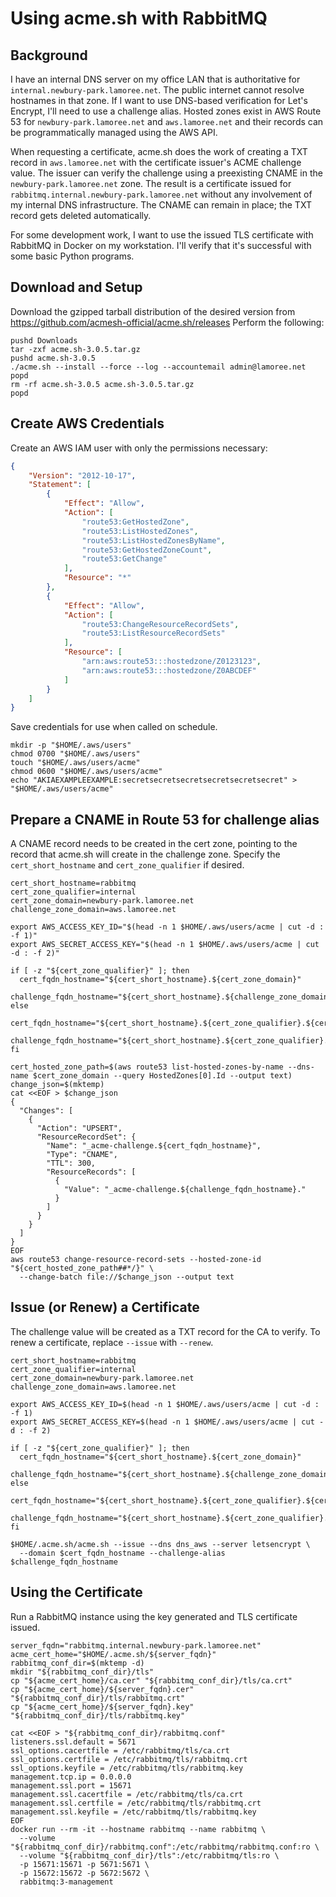 # Using acme.sh with RabbitMQ

## Background

I have an internal DNS server on my office LAN that is authoritative for `internal.newbury-park.lamoree.net`. The public internet cannot resolve hostnames in that zone. If I want to use DNS-based verification for Let's Encrypt, I'll need to use a challenge alias. Hosted zones exist in AWS Route 53 for `newbury-park.lamoree.net` and `aws.lamoree.net` and their records can be programmatically managed using the AWS API.

When requesting a certificate, acme.sh does the work of creating a TXT record in `aws.lamoree.net` with the certificate issuer's ACME challenge value. The issuer can verify the challenge using a preexisting CNAME in the `newbury-park.lamoree.net` zone. The result is a certificate issued for `rabbitmq.internal.newbury-park.lamoree.net` without any involvement of my internal DNS infrastructure. The CNAME can remain in place; the TXT record gets deleted automatically.

For some development work, I want to use the issued TLS certificate with RabbitMQ in Docker on my workstation. I'll verify that it's successful with some basic Python programs.

## Download and Setup

Download the gzipped tarball distribution of the desired version from https://github.com/acmesh-official/acme.sh/releases
Perform the following:

```shell
pushd Downloads
tar -zxf acme.sh-3.0.5.tar.gz
pushd acme.sh-3.0.5
./acme.sh --install --force --log --accountemail admin@lamoree.net
popd
rm -rf acme.sh-3.0.5 acme.sh-3.0.5.tar.gz
popd
```


## Create AWS Credentials

Create an AWS IAM user with only the permissions necessary:

```json
{
    "Version": "2012-10-17",
    "Statement": [
        {
            "Effect": "Allow",
            "Action": [
                "route53:GetHostedZone",
                "route53:ListHostedZones",
                "route53:ListHostedZonesByName",
                "route53:GetHostedZoneCount",
                "route53:GetChange"
            ],
            "Resource": "*"
        },
        {
            "Effect": "Allow",
            "Action": [
                "route53:ChangeResourceRecordSets",
                "route53:ListResourceRecordSets"
            ],
            "Resource": [
                "arn:aws:route53:::hostedzone/Z0123123",
                "arn:aws:route53:::hostedzone/Z0ABCDEF"
            ]
        }
    ]
}
```

Save credentials for use when called on schedule.

```shell
mkdir -p "$HOME/.aws/users"
chmod 0700 "$HOME/.aws/users"
touch "$HOME/.aws/users/acme"
chmod 0600 "$HOME/.aws/users/acme"
echo "AKIAEXAMPLEEXAMPLE:secretsecretsecretsecretsecretsecret" > "$HOME/.aws/users/acme"
```


## Prepare a CNAME in Route 53 for challenge alias

A CNAME record needs to be created in the cert zone, pointing to the record that acme.sh will create in the challenge zone.
Specify the `cert_short_hostname` and `cert_zone_qualifier` if desired.

```shell
cert_short_hostname=rabbitmq
cert_zone_qualifier=internal
cert_zone_domain=newbury-park.lamoree.net
challenge_zone_domain=aws.lamoree.net

export AWS_ACCESS_KEY_ID="$(head -n 1 $HOME/.aws/users/acme | cut -d : -f 1)"
export AWS_SECRET_ACCESS_KEY="$(head -n 1 $HOME/.aws/users/acme | cut -d : -f 2)"

if [ -z "${cert_zone_qualifier}" ]; then
  cert_fqdn_hostname="${cert_short_hostname}.${cert_zone_domain}"
  challenge_fqdn_hostname="${cert_short_hostname}.${challenge_zone_domain}"
else
  cert_fqdn_hostname="${cert_short_hostname}.${cert_zone_qualifier}.${cert_zone_domain}"
  challenge_fqdn_hostname="${cert_short_hostname}.${cert_zone_qualifier}.${challenge_zone_domain}"
fi

cert_hosted_zone_path=$(aws route53 list-hosted-zones-by-name --dns-name $cert_zone_domain --query HostedZones[0].Id --output text)
change_json=$(mktemp)
cat <<EOF > $change_json
{
  "Changes": [
    {
      "Action": "UPSERT",
      "ResourceRecordSet": {
        "Name": "_acme-challenge.${cert_fqdn_hostname}",
        "Type": "CNAME",
        "TTL": 300,
        "ResourceRecords": [
          {
            "Value": "_acme-challenge.${challenge_fqdn_hostname}."
          }
        ]
      }
    }
  ]
}
EOF
aws route53 change-resource-record-sets --hosted-zone-id "${cert_hosted_zone_path##*/}" \
  --change-batch file://$change_json --output text
```


## Issue (or Renew) a Certificate

The challenge value will be created as a TXT record for the CA to verify. To renew a certificate, replace `--issue` with `--renew`.

```shell
cert_short_hostname=rabbitmq
cert_zone_qualifier=internal
cert_zone_domain=newbury-park.lamoree.net
challenge_zone_domain=aws.lamoree.net

export AWS_ACCESS_KEY_ID=$(head -n 1 $HOME/.aws/users/acme | cut -d : -f 1)
export AWS_SECRET_ACCESS_KEY=$(head -n 1 $HOME/.aws/users/acme | cut -d : -f 2)

if [ -z "${cert_zone_qualifier}" ]; then
  cert_fqdn_hostname="${cert_short_hostname}.${cert_zone_domain}"
  challenge_fqdn_hostname="${cert_short_hostname}.${challenge_zone_domain}"
else
  cert_fqdn_hostname="${cert_short_hostname}.${cert_zone_qualifier}.${cert_zone_domain}"
  challenge_fqdn_hostname="${cert_short_hostname}.${cert_zone_qualifier}.${challenge_zone_domain}"
fi

$HOME/.acme.sh/acme.sh --issue --dns dns_aws --server letsencrypt \
  --domain $cert_fqdn_hostname --challenge-alias $challenge_fqdn_hostname
```


## Using the Certificate

Run a RabbitMQ instance using the key generated and TLS certificate issued.

```shell
server_fqdn="rabbitmq.internal.newbury-park.lamoree.net"
acme_cert_home="$HOME/.acme.sh/${server_fqdn}"
rabbitmq_conf_dir=$(mktemp -d)
mkdir "${rabbitmq_conf_dir}/tls"
cp "${acme_cert_home}/ca.cer" "${rabbitmq_conf_dir}/tls/ca.crt"
cp "${acme_cert_home}/${server_fqdn}.cer" "${rabbitmq_conf_dir}/tls/rabbitmq.crt"
cp "${acme_cert_home}/${server_fqdn}.key" "${rabbitmq_conf_dir}/tls/rabbitmq.key"

cat <<EOF > "${rabbitmq_conf_dir}/rabbitmq.conf"
listeners.ssl.default = 5671
ssl_options.cacertfile = /etc/rabbitmq/tls/ca.crt
ssl_options.certfile = /etc/rabbitmq/tls/rabbitmq.crt
ssl_options.keyfile = /etc/rabbitmq/tls/rabbitmq.key
management.tcp.ip = 0.0.0.0
management.ssl.port = 15671
management.ssl.cacertfile = /etc/rabbitmq/tls/ca.crt
management.ssl.certfile = /etc/rabbitmq/tls/rabbitmq.crt
management.ssl.keyfile = /etc/rabbitmq/tls/rabbitmq.key
EOF
docker run --rm -it --hostname rabbitmq --name rabbitmq \
  --volume "${rabbitmq_conf_dir}/rabbitmq.conf":/etc/rabbitmq/rabbitmq.conf:ro \
  --volume "${rabbitmq_conf_dir}/tls":/etc/rabbitmq/tls:ro \
  -p 15671:15671 -p 5671:5671 \
  -p 15672:15672 -p 5672:5672 \
  rabbitmq:3-management
```
